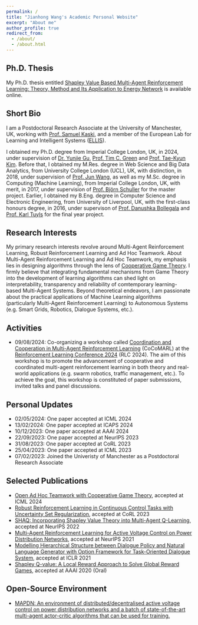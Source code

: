 ```yaml
---
permalink: /
title: "Jianhong Wang's Academic Personal Website"
excerpt: "About me"
author_profile: true
redirect_from: 
  - /about/
  - /about.html
---
```


Ph.D. Thesis
-----
My Ph.D. thesis entitled [Shapley Value Based Multi-Agent Reinforcement Learning: Theory, Method and Its Application to Energy Network](https://arxiv.org/abs/2402.15324) is available online.

Short Bio
-----
I am a Postdoctoral Research Associate at the University of Manchester, UK, working with [Prof. Samuel Kaski](https://scholar.google.com/citations?user=uF6H9jMAAAAJ&hl=en), and a member of the European Lab for Learning and Intelligent Systems ([ELLIS](https://ellis.eu/members)).

I obtained my Ph.D. degree from Imperial College London, UK, in 2024, under supervision of [Dr. Yunjie Gu](https://scholar.google.co.uk/citations?user=NyTj-m8AAAAJ&hl=en), [Prof. Tim C. Green](https://scholar.google.co.uk/citations?user=PWvm-uEAAAAJ&hl=en) and [Prof. Tae-Kyun Kim](https://scholar.google.co.uk/citations?user=j2WcLecAAAAJ&hl=en). Before that, I obtained my M.Res. degree in Web Science and Big Data Analytics, from University College London (UCL), UK, with distinction, in 2018, under supervision of [Prof. Jun Wang](https://scholar.google.co.uk/citations?user=wIE1tY4AAAAJ&hl=en), as well as my M.Sc. degree in Computing (Machine Learning), from Imperial College London, UK, with merit, in 2017, under supervision of [Prof. Björn Schuller](https://scholar.google.com/citations?user=TxKNCSoAAAAJ&hl=en) for the master project. Earlier, I obtained my B.Eng. degree in Computer Science and Electronic Engineering, from University of Liverpool, UK, with the first-class honours degree, in 2016, under supervison of [Prof. Danushka Bollegala](https://scholar.google.com/citations?user=kLqCYLMAAAAJ&hl=en) and [Prof. Karl Tuyls](https://scholar.google.com/citations?user=cxRqeVwAAAAJ&hl=en) for the final year project.

Research Interests
-----
My primary research interests revolve around Multi-Agent Reinforcement Learning, Robust Reinforcement Learning and Ad Hoc Teamwork. About Multi-Agent Reinforcement Learning and Ad Hoc Teamwork, my emphasis lies in designing algorithms through the lens of [Cooperative Game Theory](https://en.wikipedia.org/wiki/Cooperative_game_theory). I firmly believe that integrating fundamental mechanisms from Game Theory into the development of learning algorithms can shed light on interpretability, transparency and reliability of comtemporary learning-based Multi-Agent Systems. Beyond theoretical endeavors, I am passionate about the practical applications of Machine Learning algorithms (particularly Multi-Agent Reinforcement Learning) to Autonomous Systems (e.g. Smart Grids, Robotics, Dialogue Systems, etc.).

Activities
-----
- 09/08/2024: Co-organizing a workshop called [Coordination and Cooperation in Multi-Agent Reinforcement Learning](https://sites.google.com/view/cocomarl-2024/home) (CoCoMARL) at the [Reinforcement Learning Conference 2024](https://rl-conference.cc/) (RLC 2024). The aim of this workshop is to promote the advancement of cooperative and coordinated multi-agent reinforcement learning in both theory and real-world applications (e.g. swarm robotics, traffic management, etc.). To achieve the goal, this workshop is constituted of paper submissions, invited talks and panel discussions.

Personal Updates
-----
- 02/05/2024: One paper accepted at ICML 2024
- 13/02/2024: One paper accepted at ICAPS 2024
- 10/12/2023: One paper accepted at AAAI 2024
- 22/09/2023: One paper accepted at NeurIPS 2023
- 31/08/2023: One paper accepted at CoRL 2023
- 25/04/2023: One paper accepted at ICML 2023
- 07/02/2023: Joined the Univeristy of Manchester as a Postdoctoral Research Associate

Selected Publications
-----
- [Open Ad Hoc Teamwork with Cooperative Game Theory](https://arxiv.org/abs/2402.15259), accepted at ICML 2024
- [Robust Reinforcement Learning in Continuous Control Tasks with Uncertainty Set Regularization](https://arxiv.org/abs/2207.02016), accepted at CoRL 2023
- [SHAQ: Incorporating Shapley Value Theory into Multi-Agent Q-Learning](https://arxiv.org/abs/2105.15013), accepted at NeurIPS 2022
- [Multi-Agent Reinforcement Learning for Active Voltage Control on Power Distribution Networks](https://arxiv.org/abs/2110.14300), accepted at NeurIPS 2021
- [Modelling Hierarchical Structure between Dialogue Policy and Natural Language Generator with Option Framework for Task-Oriented Dialogue System](https://arxiv.org/abs/2006.06814), accepted at ICLR 2021
- [Shapley Q-value: A Local Reward Approach to Solve Global Reward Games](https://arxiv.org/abs/1907.05707), accepted at AAAI 2020 (Oral)

Open-Source Environment
-----
- [MAPDN: An environment of distributed/decentralised active voltage control on power distribution networks and a batch of state-of-the-art multi-agent actor-critic algorithms that can be used for training.](https://github.com/Future-Power-Networks/MAPDN)
